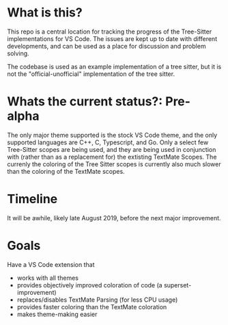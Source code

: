 # What is this?
This repo is a central location for tracking the progress of the Tree-Sitter implementations for VS Code. The issues are kept up to date with different developments, and can be used as a place for discussion and problem solving.

The codebase is used as an example implementation of a tree sitter, but it is not the "official-unofficial" implementation of the tree sitter.

# Whats the current status?: Pre-alpha
The only major theme supported is the stock VS Code theme, and the only supported languages are C++, C, Typescript, and Go. Only a select few Tree-Sitter scopes are being used, and they are being used in conjunction with (rather than as a replacement for) the extisting TextMate Scopes. The currenly the coloring of the Tree Sitter scopes is currently also much slower than the 
coloring of the TextMate scopes.

# Timeline
It will be awhile, likely late August 2019, before the next major improvement.


# Goals
Have a VS Code extension that
- works with all themes
- provides objectively improved coloration of code (a superset-improvement)
- replaces/disables TextMate Parsing (for less CPU usage)
- provides faster coloring than the TextMate coloration
- makes theme-making easier
